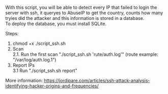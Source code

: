 With this script, you will be able to detect every IP that failed to login the server with ssh, it queryes to AbuseIP to get the country, counts how many tryies did the attacker and this information is stored in a database.
<br>To deploy the database, you must install SQLite.

Steps:
1. chmod +x ./script_ssh.sh
2. Scan
   <br>2.1. Run the first scan "./script_ssh.sh 'rute/auth.log'" (route example: "/var/log/auth.log.1")
3. Report IPs
   <br>3.1 Run "./script_ssh.sh report"

More information: https://jordipare.com/articles/ssh-attack-analysis-identifying-hacker-origins-and-frequencies/
